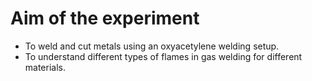 # Aim of the experiment

- To weld and cut metals using an oxyacetylene welding setup.
- To understand different types of flames in gas welding for different materials.